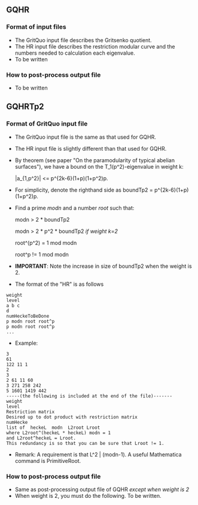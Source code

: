 ## GQHR
### Format of input files
* The GritQuo input file describes the Gritsenko quotient.
* The HR input file describes the restriction modular curve and the numbers needed to calculation each eigenvalue.
* To be written

### How to post-process output file
* To be written

## GQHRTp2
### Format of GritQuo input file
* The GritQuo input file is the same as that used for GQHR.
* The HR input file is slightly different than that used for GQHR.
* By theorem (see paper "On the paramodularity of typical abelian surfaces"), we have a bound on the T_1(p^2)-eigenvalue in weight k:

    |a_{1,p^2}| <= p^{2k-6}(1+p)(1+p^2)p.
    
* For simplicity, denote the righthand side as boundTp2 = p^{2k-6}(1+p)(1+p^2)p.
* Find a prime _modn_ and a number _root_ such that:

    modn > 2 * boundTp2
    
    modn > 2 * p^2 * boundTp2 _if weight k=2_
    
    root^(p^2) = 1 mod modn
    
    root^p != 1 mod modn
    
* __IMPORTANT__: Note the increase in size of boundTp2 when the weight is 2.
* The format of the "HR" is as follows

```
weight
level
a b c
d
numHeckeToBeDone
p modn root root^p
p modn root root^p
...
```

* Example:
```
3
61
122 11 1
2
3
2 61 11 60
3 271 258 242
5 1601 1419 442
-----(the following is included at the end of the file)-------
weight
level
Restriction matrix
Desired up to dot product with restriction matrix
numHecke
list of  heckeL  modn  L2root Lroot
where L2root^(heckeL * heckeL) modn = 1
and L2root^heckeL = Lroot.
This redundancy is so that you can be sure that Lroot != 1.
```

* Remark: A requirement is that L^2 | (modn-1).  A useful Mathematica command is PrimitiveRoot.

### How to post-process output file
* Same as post-processing output file of GQHR _except when weight is 2_
* When weight is 2, you must do the following. To be written.
